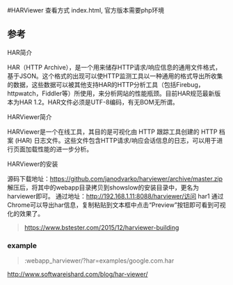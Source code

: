 #HARViewer 
查看方式 index.html,
官方版本需要php环境

## 参考
HAR简介

HAR（HTTP Archive），是一个用来储存HTTP请求/响应信息的通用文件格式，基于JSON。这个格式的出现可以使HTTP监测工具以一种通用的格式导出所收集的数据，这些数据可以被其他支持HAR的HTTP分析工具（包括Firebug，httpwatch，Fiddler等）所使用，来分析网站的性能瓶颈。目前HAR规范最新版本为HAR 1.2。HAR文件必须是UTF-8编码，有无BOM无所谓。

HARViewer简介

HARViewer是一个在线工具，其目的是可视化由 HTTP 跟踪工具创建的 HTTP 档案 (HAR) 日志文件。这些文件包含HTTP请求/响应会话信息的日志，可以用于进行页面加载性能的进一步分析。

HARViewer的安装

源码下载地址：https://github.com/janodvarko/harviewer/archive/master.zip
解压后，将其中的webapp目录拷贝到showslow的安装目录中，更名为harviewer即可。
通过地址：http://192.168.1.11:8088/harviewer/访问
har1
通过Chrome可以导出har信息，复制粘贴到文本框中点击“Preview”按钮即可看到可视化的效果了。
>https://www.bstester.com/2015/12/harviewer-building

### example
>:webapp_harviewer/?har=examples/google.com.har

http://www.softwareishard.com/blog/har-viewer/